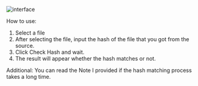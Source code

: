 ![interface](https://github.com/wahyuusuryaa/hash-checker/assets/135276304/4dfadd4d-3c16-4938-9d7b-4e4d1a7fe37a)

How to use:
1. Select a file
2. After selecting the file, input the hash of the file that you got from the source.
3. Click Check Hash and wait.
4. The result will appear whether the hash matches or not.

Additional:
You can read the Note I provided if the hash matching process takes a long time.
